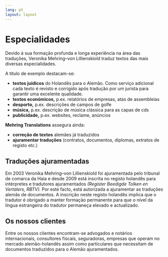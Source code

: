 ```yaml
---
lang: pt
layout: layout
---
```


# Especialidades

Devido à sua formação profunda e longa experiência na área das traduções, Veronika Mehring–von Lillienskiold traduz textos das mais diversas especialidades.

A titulo de exemplo destacam-se:

- __textos juídicos__  do Holandês para o Alemão. Como serviço adicional cada texto é revisto e corrigido após tradução por um jurista para garantir uma excelente qualidade.
- __textos económicos,__ p.ex. relatórios de empresas, atas de assembleias
- __desporto,__ p.ex. descrições de campos de golfe
- __música,__ p.ex. descrição de música clássica para as capas de cds
- __publicidade,__ p.ex. websites, reclame, anúncios
 

__Mehring Translations__ assegura ainda:   

- __correção de textos__ alemães já traduzidos
- __ajuramentar traduções__ (contratos, documentos, diplomas, extratos de registo etc.)
 

## Traduções ajuramentadas

Em 2003 Veronika Mehring–von Lillienskiold foi ajuramentada pelo tribunal de comarca da Haia e desde 2009  está inscrita no registo holandês para intérpretes e tradutores ajuramentados _(Register Beedigde Tolken en Vertalers, RBTV)._ Por este facto, está autorizada a ajuramentar as traduções alemãs de documentos. A inscrição neste registo holandês implica que o tradutor é obrigado a manter formação permanente para que o nível da língua estrangeira do tradutor permaneça elevado e actualizado.

 

## Os nossos clientes

Entre os nossos clientes encontram-se  advogados e notários internacionais, consultores fiscais, seguradoras, empresas que operam no mercado alemão-holandês assim como particulares que necessitam de documentos traduzidos para o Alemão ajuramentados.

 